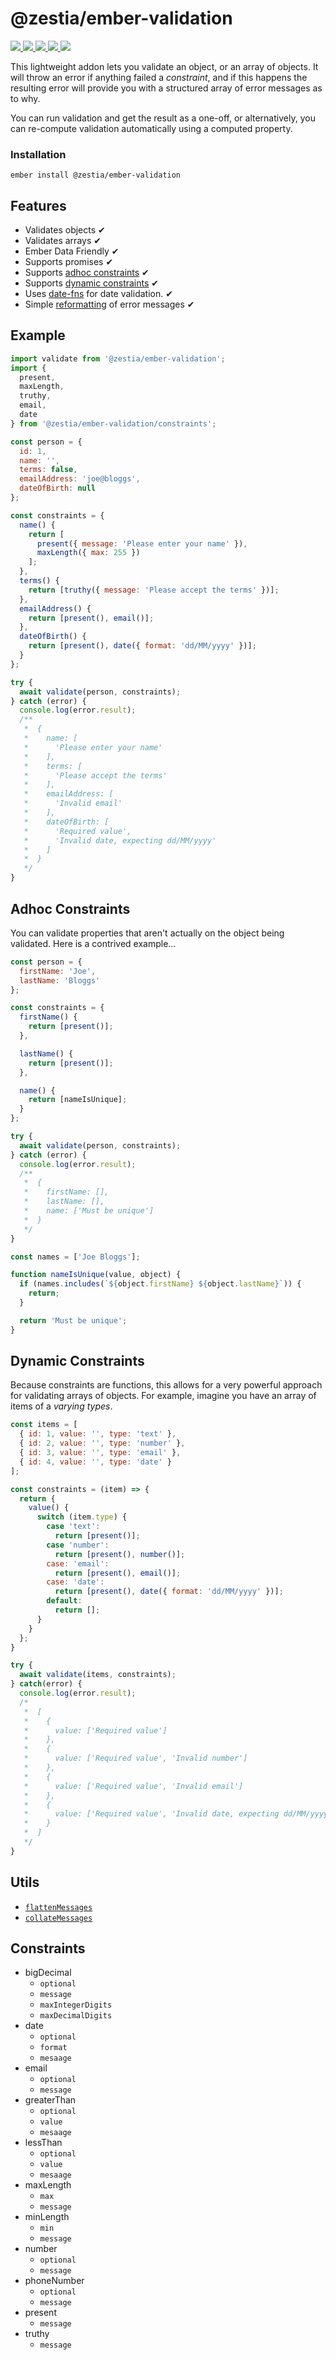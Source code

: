 # @zestia/ember-validation

<p>
  <a href="http://travis-ci.org/zestia/ember-validation">
    <img src="https://travis-ci.org/zestia/ember-validation.svg?branch=master">
  </a>

  <a href="https://david-dm.org/zestia/ember-validation#badge-embed">
    <img src="https://david-dm.org/zestia/ember-validation.svg">
  </a>

  <a href="https://david-dm.org/zestia/ember-validation#dev-badge-embed">
    <img src="https://david-dm.org/zestia/ember-validation/dev-status.svg">
  </a>

  <a href="https://emberobserver.com/addons/@zestia/ember-validation">
    <img src="https://emberobserver.com/badges/-zestia-ember-validation.svg">
  </a>

  <img src="https://img.shields.io/badge/Ember-%3E%3D%203.12-brightgreen">
</p>

This lightweight addon lets you validate an object, or an array of objects. It will throw an error if anything failed a _constraint_, and if this happens the resulting error will provide you with a structured array of error messages as to why.

You can run validation and get the result as a one-off, or alternatively, you can re-compute validation automatically using a computed property.

### Installation

```
ember install @zestia/ember-validation
```

## Features

- Validates objects ✔︎
- Validates arrays ✔︎
- Ember Data Friendly ✔︎
- Supports promises ✔︎
- Supports [adhoc constraints](#adhoc-constraints) ✔︎
- Supports [dynamic constraints](#dynamic-constraints) ✔︎
- Uses [date-fns](https://date-fns.org) for date validation. ✔︎
- Simple [reformatting](#utils) of error messages ✔︎

## Example

```javascript
import validate from '@zestia/ember-validation';
import {
  present,
  maxLength,
  truthy,
  email,
  date
} from '@zestia/ember-validation/constraints';

const person = {
  id: 1,
  name: '',
  terms: false,
  emailAddress: 'joe@bloggs',
  dateOfBirth: null
};

const constraints = {
  name() {
    return [
      present({ message: 'Please enter your name' }),
      maxLength({ max: 255 })
    ];
  },
  terms() {
    return [truthy({ message: 'Please accept the terms' })];
  },
  emailAddress() {
    return [present(), email()];
  },
  dateOfBirth() {
    return [present(), date({ format: 'dd/MM/yyyy' })];
  }
};

try {
  await validate(person, constraints);
} catch (error) {
  console.log(error.result);
  /**
   *  {
   *    name: [
   *      'Please enter your name'
   *    ],
   *    terms: [
   *      'Please accept the terms'
   *    ],
   *    emailAddress: [
   *      'Invalid email'
   *    ],
   *    dateOfBirth: [
   *      'Required value',
   *      'Invalid date, expecting dd/MM/yyyy'
   *    ]
   *  }
   */
}
```

## Adhoc Constraints

You can validate properties that aren't actually on the object being validated. Here is a contrived example...

```javascript
const person = {
  firstName: 'Joe',
  lastName: 'Bloggs'
};

const constraints = {
  firstName() {
    return [present()];
  },

  lastName() {
    return [present()];
  },

  name() {
    return [nameIsUnique];
  }
};

try {
  await validate(person, constraints);
} catch (error) {
  console.log(error.result);
  /**
   *  {
   *    firstName: [],
   *    lastName: [],
   *    name: ['Must be unique']
   *  }
   */
}

const names = ['Joe Bloggs'];

function nameIsUnique(value, object) {
  if (names.includes(`${object.firstName} ${object.lastName}`)) {
    return;
  }

  return 'Must be unique';
}
```

## Dynamic Constraints

Because constraints are functions, this allows for a very powerful approach for validating arrays of objects.
For example, imagine you have an array of items of a _varying types_.

```javascript
const items = [
  { id: 1, value: '', type: 'text' },
  { id: 2, value: '', type: 'number' },
  { id: 3, value: '', type: 'email' },
  { id: 4, value: '', type: 'date' }
];

const constraints = (item) => {
  return {
    value() {
      switch (item.type) {
        case 'text':
          return [present()];
        case 'number':
          return [present(), number()];
        case: 'email':
          return [present(), email()];
        case: 'date':
          return [present(), date({ format: 'dd/MM/yyyy' })];
        default:
          return [];
      }
    }
  };
}

try {
  await validate(items, constraints);
} catch(error) {
  console.log(error.result);
  /*
   *  [
   *    {
   *      value: ['Required value']
   *    },
   *    {
   *      value: ['Required value', 'Invalid number']
   *    },
   *    {
   *      value: ['Required value', 'Invalid email']
   *    },
   *    {
   *      value: ['Required value', 'Invalid date, expecting dd/MM/yyyy']
   *    }
   *  ]
   */
}
```

## Utils

- [`flattenMessages`](tests/unit/utils-test.js#L7)
- [`collateMessages`](tests/unit/utils-test.js#L57)

## Constraints

- bigDecimal
  - `optional`
  - `message`
  - `maxIntegerDigits`
  - `maxDecimalDigits`
- date
  - `optional`
  - `format`
  - `mesaage`
- email
  - `optional`
  - `message`
- greaterThan
  - `optional`
  - `value`
  - `mesaage`
- lessThan
  - `optional`
  - `value`
  - `mesaage`
- maxLength
  - `max`
  - `message`
- minLength
  - `min`
  - `message`
- number
  - `optional`
  - `message`
- phoneNumber
  - `optional`
  - `message`
- present
  - `message`
- truthy
  - `message`
